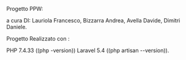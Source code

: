 Progetto PPW:

a cura DI:
Lauriola Francesco,
Bizzarra Andrea,
Avella Davide,
Dimitri Daniele.


Progetto Realizzato con :

PHP 7.4.33 ((php -version))
Laravel 5.4 ((php artisan --version)).